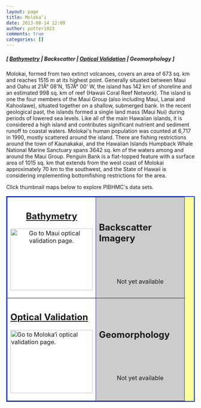 ```yaml
---
layout: page
title: Moloka‘i
date: 2013-08-14 12:09
author: potter1023
comments: true
categories: []
---
```

<h5 class="no_margin-top">[ <a href="http://www.soest.hawaii.edu/pibhmc/cms/data-by-location/main-hawaiian-islands/molokai/bathymetry/">Bathymetry</a> | Backscatter | <a href="http://www.soest.hawaii.edu/pibhmc/cms/data-by-location/main-hawaiian-islands/molokai/optical/">Optical Validation</a> | Geomorphology ]</h5>

<p> 
Molokai, formed from two extinct volcanoes, covers an area of 673 sq. km and reaches 1515 m at its highest point. Generally situated between Maui and Oahu at 21Â° 08'N, 157Â° 00' W, the island has 142 km of shoreline and an estimated 998 sq. km of reef (Hawaii Coral Reef Network). The island is one the four members of the Maui Group (also including Maui, Lanai and Kahoolawe), situated together on a shallow, submerged bank. In the recent geological past, the islands formed a single land mass (Maui Nui) during periods of lowered sea levels. Like all of the main Hawaiian islands, it is considered a high island and contributes significant nutrient and sediment runoff to coastal waters. Molokai's human population was counted at 6,717 in 1990, mostly scattered around the island. There are fishing restrictions around the town of Kaunakakai, and the Hawaiian Islands Humpback Whale National Marine Sanctuary spans 3642 sq. km of the waters among and around the Maui Group. Penguin Bank is a flat-topped feature with a surface area of 1015 sq. km that extends from the west coast of Molokai approximately 70 km to the southwest, and the State of Hawaii is considering implementing bottomfishing restrictions for the area.</p>

<p>Click thumbnail maps below to explore PIBHMC's data sets. </p>

<table bgcolor="#ffff99" border="2" bordercolor="#0033bd" cellpadding="2" cellspacing="4" width="445">

<tbody>

<tr>

<td align="center" bgcolor="#ffffff" height="200" valign="middle" width="220">

<h2 class="no_margin-top"><a href="http://www.soest.hawaii.edu/pibhmc/cms/data-by-location/main-hawaiian-islands/molokai/bathymetry/">Bathymetry</a></h2>

<p class="no_margin-top"><a href="http://www.soest.hawaii.edu/pibhmc/cms/data-by-location/main-hawaiian-islands/molokai/bathymetry/"><img src="http://www.soest.hawaii.edu/pibhmc/images/HawaiianIslands3d_220.jpg" alt="Go to Maui optical validation page." title="Go to O&#8216;ahu optical validation page." align="middle" border="0" height="165" hspace="0" vspace="0" width="220" /></a></p>

</td>

<td bordercolor="#0066CC" bgcolor="#cccccc" height="200" width="220">

<h2 class="no_margin-top-deadlink">Backscatter Imagery</h2>

<p class="no_margin-top">&nbsp;</p>

<p class="no_margin-top">&nbsp;</p>

<div align="center"><span class="notavail">Not yet available</span></div>

</td>

</tr>

<tr>

<td bgcolor="#ffffff" height="220" valign="middle" width="220">

<h2 class="no_margin-top"><a href="http://www.soest.hawaii.edu/pibhmc/cms/data-by-location/main-hawaiian-islands/molokai/optical/">Optical Validation</a></h2>

<a href="http://www.soest.hawaii.edu/pibhmc/cms/data-by-location/main-hawaiian-islands/molokai/optical/"><img src="http://www.soest.hawaii.edu/pibhmc/MHI_images/mol_toad_220px.jpg" alt="Go to Moloka&#8216;i optical validation page." title="Go to Moloka&#8216;i optical validation page." align="middle" border="0" height="169" hspace="0" vspace="0" width="220" /></a></td>

<td bgcolor="#cccccc" height="220" valign="middle" width="220">

<h2 class="no_margin-top-deadlink">Geomorphology</h2>

<p class="no_margin-top">&nbsp;</p>

<p class="no_margin-top">&nbsp;</p>

<div align="center"><span class="notavail">Not yet available</span></div>

</td>

</tr>

</tbody>

</table>


